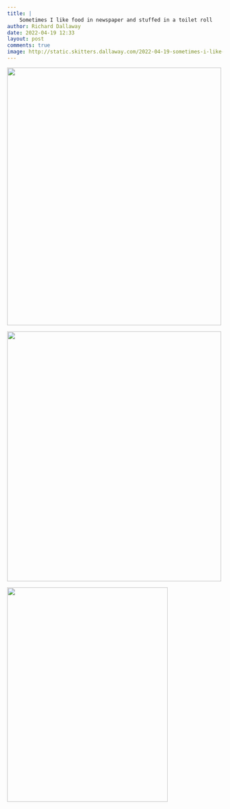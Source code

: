 ```yaml
---
title: |
    Sometimes I like food in newspaper and stuffed in a toilet roll
author: Richard Dallaway
date: 2022-04-19 12:33
layout: post
comments: true
image: http://static.skitters.dallaway.com/2022-04-19-sometimes-i-like-food-in-newspaper-and-stuffed-in-a-toilet-roll-fullsize-0.jpeg
---
```


<a href="http://static.skitters.dallaway.com/2022-04-19-sometimes-i-like-food-in-newspaper-and-stuffed-in-a-toilet-roll-fullsize-0.jpeg"><img src="http://static.skitters.dallaway.com/2022-04-19-sometimes-i-like-food-in-newspaper-and-stuffed-in-a-toilet-roll-thumb-0.jpeg" width="500" height="601"></a>

<a href="http://static.skitters.dallaway.com/2022-04-19-sometimes-i-like-food-in-newspaper-and-stuffed-in-a-toilet-roll-fullsize-1.jpeg"><img src="http://static.skitters.dallaway.com/2022-04-19-sometimes-i-like-food-in-newspaper-and-stuffed-in-a-toilet-roll-thumb-1.jpeg" width="500" height="583"></a>

<a href="http://static.skitters.dallaway.com/2022-04-19-sometimes-i-like-food-in-newspaper-and-stuffed-in-a-toilet-roll-fullsize-2.jpeg"><img src="http://static.skitters.dallaway.com/2022-04-19-sometimes-i-like-food-in-newspaper-and-stuffed-in-a-toilet-roll-thumb-2.jpeg" width="375" height="500"></a>

